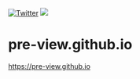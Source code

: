 [![Twitter](https://img.shields.io/badge/twitter-@qq393464140-blue.svg)](http://twitter.com/qq393464140)
[![](https://img.shields.io/badge/made%20with-%E2%9D%A4-ff69b4.svg)](https://preview.lixinliang.com)

# pre-view.github.io
https://pre-view.github.io
